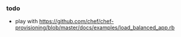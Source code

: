 ### todo

 * play with https://github.com/chef/chef-provisioning/blob/master/docs/examples/load_balanced_app.rb
